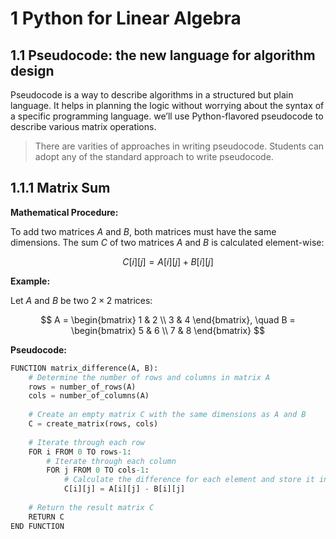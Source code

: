 # 1 Python for Linear Algebra
## 1.1 Pseudocode: the new language for algorithm design
Pseudocode is a way to describe algorithms in a structured but plain language. It helps in planning the logic without worrying about the syntax of a specific programming language. we’ll use Python-flavored pseudocode to describe various matrix operations.
> There are varities of approaches in writing pseudocode. Students can adopt any of the standard approach to write pseudocode.
## 1.1.1 Matrix Sum
**Mathematical Procedure:**

To add two matrices $A$ and $B$, both matrices must have the same dimensions. The sum $C$ of two matrices $A$ and $B$ is calculated element-wise:

$$C[i][j] = A[i][j] + B[i][j]$$

**Example:**

Let $A$ and $B$ be two $2 \times 2$ matrices:

$$ A = \begin{bmatrix} 1 & 2 \\ 3 & 4 \end{bmatrix}, \quad B = \begin{bmatrix} 5 & 6 \\ 7 & 8 \end{bmatrix} $$

**Pseudocode:**


```python
FUNCTION matrix_difference(A, B):
    # Determine the number of rows and columns in matrix A
    rows = number_of_rows(A)
    cols = number_of_columns(A)
    
    # Create an empty matrix C with the same dimensions as A and B
    C = create_matrix(rows, cols)
    
    # Iterate through each row
    FOR i FROM 0 TO rows-1:
        # Iterate through each column
        FOR j FROM 0 TO cols-1:
            # Calculate the difference for each element and store it in C
            C[i][j] = A[i][j] - B[i][j]
    
    # Return the result matrix C
    RETURN C
END FUNCTION
```
